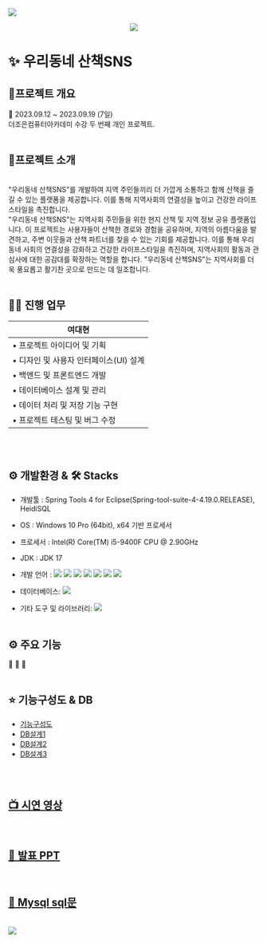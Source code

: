 <img src="https://capsule-render.vercel.app/api?type=waving&color=auto&height=200&section=header&text=　&fontSize=90" />
<p align="center">
  <img src="https://github.com/dkth1122/Project_4/assets/130977379/8968344a-101a-4679-8437-072d769dd9b1" />
</p>




# ✨ 우리동네 산책SNS 


## 🔎프로젝트 개요

📆 2023.09.12 ~ 2023.09.19 (7일)<br>
더조은컴퓨터아카데미 수강 두 번째 개인 프로젝트.
<br>
<br>
## 🔎프로젝트 소개
<br>
"우리동네 산책SNS"를 개발하여 지역 주민들끼리 더 가깝게 소통하고 함께 산책을 즐길 수 있는 플랫폼을 제공합니다. 이를 통해 지역사회의 연결성을 높이고 건강한 라이프스타일을 촉진합니다.
<br>
"우리동네 산책SNS"는 지역사회 주민들을 위한 현지 산책 및 지역 정보 공유 플랫폼입니다. 이 프로젝트는 사용자들이 산책한 경로와 경험을 공유하며, 지역의 아름다움을 발견하고, 주변 이웃들과 산책 파트너를 찾을 수 있는 기회를 제공합니다.
이를 통해 우리동네 사회의 연결성을 강화하고 건강한 라이프스타일을 촉진하며, 지역사회의 활동과 관심사에 대한 공감대를 확장하는 역할을 합니다. "우리동네 산책SNS"는 지역사회를 더욱 풍요롭고 활기찬 곳으로 만드는 데 일조합니다.
<br>
<br>


## 💁‍♂️ 진행 업무
| **여대현**    |
|---------------|
|• 프로젝트 아이디어 및 기획|
|• 디자인 및 사용자 인터페이스(UI) 설계 |
|• 백엔드 및 프론트엔드 개발 |
|• 데이터베이스 설계 및 관리|
|• 데이터 처리 및 저장 기능 구현|
|• 프로젝트 테스팅 및 버그 수정|
<br>
<br>

## ⚙ 개발환경 & 🛠 Stacks

* 개발툴 :                                                                           Spring Tools 4 for Eclipse(Spring-tool-suite-4-4.19.0.RELEASE), HeidiSQL
* OS : Windows 10 Pro (64bit), x64 기반 프로세서
* 프로세서 : Intel(R) Core(TM) i5-9400F CPU @ 2.90GHz
* JDK : JDK 17
* 개발 언어 :
  <img src="https://img.shields.io/badge/java-007396?style=for-the-badge&logo=java&logoColor=white">
  <img src="https://img.shields.io/badge/javascript-F7DF1E?style=for-the-badge&logo=javascript&logoColor=black"> 
  <img src="https://img.shields.io/badge/jquery-0769AD?style=for-the-badge&logo=jquery&logoColor=white">
  <img src="https://img.shields.io/badge/html5-E34F26?style=for-the-badge&logo=html5&logoColor=white"> 
  <img src="https://img.shields.io/badge/css-1572B6?style=for-the-badge&logo=css3&logoColor=white"> 
  <img src="https://img.shields.io/badge/vue.js-4FC08D?style=for-the-badge&logo=vue.js&logoColor=white"> 
  <img src="https://img.shields.io/badge/spring-6DB33F?style=for-the-badge&logo=spring&logoColor=white"> 
  
* 데이터베이스:
  <img src="https://img.shields.io/badge/mysql-4479A1?style=for-the-badge&logo=mysql&logoColor=white"> 
* 기타 도구 및 라이브러리: 
  <img src="https://img.shields.io/badge/github-181717?style=for-the-badge&logo=github&logoColor=white">
  <br>
  <br>
  
## ⚙ 주요 기능
📌 
📌
📌
<br>
<br>

## ⭐ 기능구성도 & DB
* [기능구성도](https://drive.google.com/file/d/1YVbafDYtbUF3zjZuIKDW-eFUfzRtuqZt/view?usp=drive_link)
* [DB설계1](https://drive.google.com/file/d/1-0ZQbZotIDBZHoZvCmQhFc9JKl1s5Zkr/view?usp=drive_link)
* [DB설계2](https://drive.google.com/file/d/1rRmrYK_do-hvVV3dPpRk6d8YdI1CmjHa/view?usp=drive_link)
* [DB설계3](https://drive.google.com/file/d/1EChgRBclj7dWKB81JS8mIEMgWbfJNpDg/view?usp=drive_link)
<br>
<br>

## [📺 시연 영상](https://www.youtube.com/watch?v=QXB6QWtbodI)
<br>


## [💾 발표 PPT](https://drive.google.com/file/d/1rG5kZhM1EaDUcfW3BLHAX0UXETSJoOiq/view?usp=drive_link)
<br>

## [💾 Mysql sql문](https://drive.google.com/file/d/1p2fX7tVw0cZz6_HYXW37GWAoF2mk28dh/view?usp=drive_link)
<br>

<img src="https://capsule-render.vercel.app/api?type=waving&color=auto&height=200&section=footer&text=&fontSize=90" />


